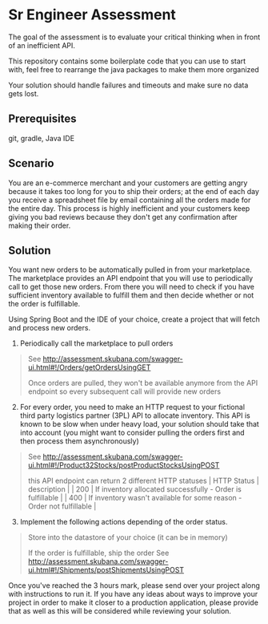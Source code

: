 # Sr Engineer Assessment

The goal of the assessment is to evaluate your critical thinking when in front of an inefficient API. 

This repository contains some boilerplate code that you can use to start with, feel free to rearrange the java packages to make them more organized 

Your solution should handle failures and timeouts and make sure no data gets lost.

## Prerequisites
git, gradle, Java IDE

## Scenario
You are an e-commerce merchant and your customers are getting angry because it takes too long for you to ship their orders; at the end of each day you receive a spreadsheet file by email containing all the orders made for the entire day. This process is highly inefficient and your customers keep giving you bad reviews because they don't get any confirmation after making their order.

## Solution
You want new orders to be automatically pulled in from your marketplace. The marketplace provides an API endpoint that you will use to periodically call to get those new orders. From there you will need to check if you have sufficient inventory available to fulfill them and then decide whether or not the order is fulfillable.  

Using Spring Boot and the IDE of your choice, create a project that will fetch and process new orders. 

1. Periodically call the marketplace to pull orders

> See http://assessment.skubana.com/swagger-ui.html#!/Orders/getOrdersUsingGET
>
> Once orders are pulled, they won't be available anymore from the API endpoint so every subsequent call will provide new orders

2. For every order, you need to make an HTTP request to your fictional third party logistics partner (3PL) API to allocate inventory. This API is known to be slow when under heavy load, your solution should take that into account (you might want to consider pulling the orders first and then process them asynchronously)

> See http://assessment.skubana.com/swagger-ui.html#!/Product32Stocks/postProductStocksUsingPOST
>
> this API endpoint can return 2 different HTTP statuses
> | HTTP Status | description |
> | 200 | If inventory allocated successfully - Order is fulfillable |
> | 400 | If inventory wasn't available for some reason - Order not fulfillable |


3. Implement the following actions depending of the order status. 

> Store into the datastore of your choice (it can be in memory)
>
> If the order is fulfillable, ship the order
> See http://assessment.skubana.com/swagger-ui.html#!/Shipments/postShipmentsUsingPOST

Once you've reached the 3 hours mark, please send over your project along with instructions to run it. If you have any ideas about ways to improve your project in order to make it closer to a production application, please provide that as well as this will be considered while reviewing your solution. 